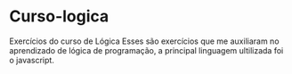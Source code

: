 # Curso-logica
Exercícios do curso de Lógica
Esses são exercícios que me auxiliaram no aprendizado de lógica de programação, a principal linguagem ultilizada foi o javascript.
